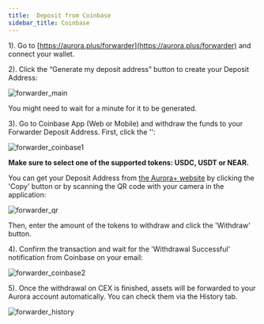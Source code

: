 ```yaml
---
title:  Deposit from Coinbase
sidebar_title: Coinbase
---
```


1). Go to [https://aurora.plus/forwarder](https://aurora.plus/forwarder) and connect your wallet.

2). Click the “Generate my deposit address” button to create your Deposit Address:

![forwarder_main](/img/forwarder_main.png)

You might need to wait for a minute for it to be generated.

3). Go to Coinbase App (Web or Mobile) and withdraw the funds to your Forwarder Deposit Address. First, click the '':

![forwarder_coinbase1](/img/forwarder_coinbase1.png)

**Make sure to select one of the supported tokens: USDC, USDT or NEAR.**

You can get your Deposit Address from [the Aurora+ website](https://aurora.plus/forwarder) by clicking the 'Copy' button or by scanning the QR code with your camera in the application:

![forwarder_qr](/img/forwarder_qr.png)

Then, enter the amount of the tokens to withdraw and click the 'Withdraw' button.

4). Confirm the transaction and wait for the 'Withdrawal Successful' notification from Coinbase on your email:

![forwarder_coinbase2](/img/forwarder_coinbase2.png)

5). Once the withdrawal on CEX is finished, assets will be forwarded to your Aurora account automatically. You can check them via the History tab.

![forwarder_history](/img/forwarder_history.png)
